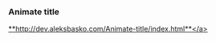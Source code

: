 <h3>Animate title</h3>

<a href="http://dev.aleksbasko.com/Animate-title/index.html">**http://dev.aleksbasko.com/Animate-title/index.html**</a>